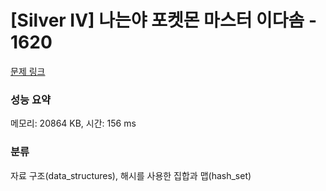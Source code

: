# [Silver IV] 나는야 포켓몬 마스터 이다솜 - 1620 

[문제 링크](https://www.acmicpc.net/problem/1620) 

### 성능 요약

메모리: 20864 KB, 시간: 156 ms

### 분류

자료 구조(data_structures), 해시를 사용한 집합과 맵(hash_set)

